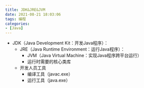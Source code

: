 ```yaml
---
title: JDK&JRE&JVM
date: 2021-08-21 18:03:06
tags: 编程
categories:
- [Java]
---
```


* JDK（Java Development Kit：开发Java程序）：
  * JRE（Java Runtime Environment：运行Java程序）：
    * JVM（Java Virtual Machine：实现Java程序跨平台运行）
    * 运行时需要的核心类库
  * 开发人员工具
    * 编译工具（javac.exe）
    * 运行工具（java.exe）
